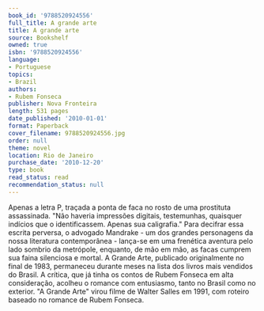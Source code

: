 ```yaml
---
book_id: '9788520924556'
full_title: A grande arte
title: A grande arte
source: Bookshelf
owned: true
isbn: '9788520924556'
language:
- Portuguese
topics:
- Brazil
authors:
- Rubem Fonseca
publisher: Nova Fronteira
length: 531 pages
date_published: '2010-01-01'
format: Paperback
cover_filename: 9788520924556.jpg
order: null
theme: novel
location: Rio de Janeiro
purchase_date: '2010-12-20'
type: book
read_status: read
recommendation_status: null
---
```

Apenas a letra P, traçada a ponta de faca no rosto de uma prostituta assassinada. "Não haveria impressões digitais, testemunhas, quaisquer indícios que o identificassem. Apenas sua caligrafia."
Para decifrar essa escrita perversa, o advogado Mandrake - um dos grandes personagens da nossa literatura contemporânea - lança-se em uma frenética aventura pelo lado sombrio da metrópole, enquanto, de mão em mão, as facas cumprem sua faina silenciosa e mortal.
A Grande Arte, publicado originalmente no final de 1983, permaneceu durante meses na lista dos livros mais vendidos do Brasil. A crítica, que já tinha os contos de Rubem Fonseca em alta consideração, acolheu o romance com entusiasmo, tanto no Brasil como no exterior. "A Grande Arte" virou filme de Walter Salles em 1991, com roteiro baseado no romance de Rubem Fonseca.
